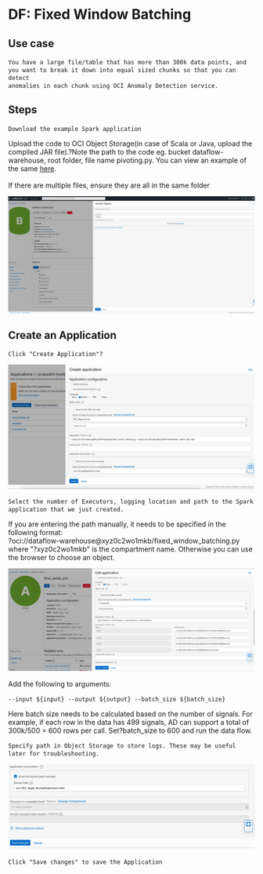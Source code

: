 # DF: Fixed Window Batching

## Use case

```
You have a large file/table that has more than 300k data points, and you want to break it down into equal sized chunks so that you can detect
anomalies in each chunk using OCI Anomaly Detection service.
```
## Steps

```
Download the example Spark application
```
Upload the code to OCI Object Storage(in case of Scala or Java, upload the compiled JAR file).?Note the path to the code eg. bucket dataflow-
warehouse, root folder, file name pivoting.py. You can view an example of the same [here](./example_code/fixed_window_batching.py). 
<br>
<br>
If there are multiple files, ensure they are all in the same folder

![image info](./utils/FBW1.png)
## Create an Application

```
Click "Create Application"?
```
![image info](./utils/FBW2.png)


```
Select the number of Executors, logging location and path to the Spark application that we just created. 
```
If you are entering the path manually, it needs to be specified in the following format:<br>?oci://dataflow-warehouse@xyz0c2wo1mkb/fixed_window_batching.py where "?xyz0c2wo1mkb" is the compartment
name. Otherwise you can use the browser to choose an object.

![image info](./utils/FBW3.png)

Add the following to arguments:
```
--input ${input} --output ${output} --batch_size ${batch_size}
```
Here batch size needs to be calculated based on the number of signals. For example, if each row in the data has 499 signals, AD can support a total of
300k/500 = 600 rows per call. Set?batch_size to 600 and run the data flow.
```
Specify path in Object Storage to store logs. These may be useful later for troubleshooting.
```
![image info](./utils/FBW4.png)

```
Click "Save changes" to save the Application
```

